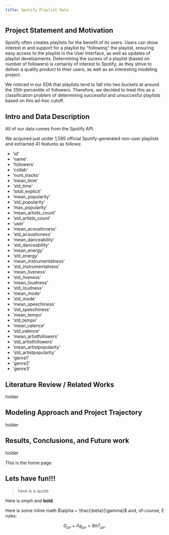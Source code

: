```yaml
---
title: Spotify Playlist Data
---
```


## Project Statement and Motivation

Spotify often creates playlists for the benefit of its users. Users can show interest in and support for a playlist by "following" the playlist, ensuring easy access to the playlist in the User Interface, as well as updates of playlist developments. Determining the sucess of a playlist (based on number of followers) is certainly of interest to Spotify, as they strive to deliver a quality product to thier users, as well as an interesting modeling project.

We noticed in our EDA that playlists tend to fall into two buckets at around the 25th percentile of followers. Therefore, we decided to treat this as a classification problem of determining successful and unsuccesful playlists based on this ad-hoc cutoff.

## Intro and Data Description

All of our data comes from the Spotify API.

We acquired just under 1,595 official Spotify-generated non-user playlists and extracted 41 features as follows:

* 'id'
* 'name'
* 'followers' 
* 'collab'
* 'num_tracks'
* 'mean_time'
* 'std_time'
* 'total_explicit'
* 'mean_popularity'
* 'std_popularity'
* 'max_popularity'
* 'mean_artists_count'
* 'std_artists_count'
* 'user'
* 'mean_acousticness'
* 'std_acousticness'
* 'mean_danceability'
* 'std_danceability'
* 'mean_energy'
* 'std_energy'
* 'mean_instrumentalness'
* 'std_instrumentalness'
* 'mean_liveness'
* 'std_liveness'
* 'mean_loudness'
* 'std_loudness'
* 'mean_mode'
* 'std_mode'
* 'mean_speechiness'
* 'std_speechiness'
* 'mean_tempo'
* 'std_tempo'
* 'mean_valence'
* 'std_valence'
* 'mean_artistfollowers'
* 'std_artistfollowers'
* 'mean_artistpopularity'
* 'std_artistpopularity'
* 'genre1'
* 'genre2'
* 'genre3'

## Literature Review / Related Works

holder

## Modeling Approach and Project Trajectory

holder

## Results, Conclusions, and Future work

holder

This is the home page

## Lets have fun!!!

>here is a quote

Here is *emph* and **bold**.

Here is some inline math $\alpha = \frac{\beta}{\gamma}$ and, of-course, E rules:

$$ G_{\mu\nu} + \Lambda g_{\mu\nu}  = 8 \pi T_{\mu\nu} . $$
